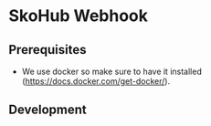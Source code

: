 # SkoHub Webhook

## Prerequisites

- We use docker so make sure to have it installed (https://docs.docker.com/get-docker/).

## Development

